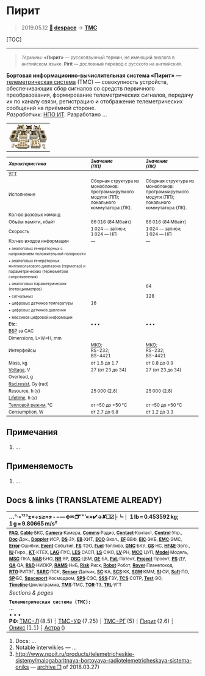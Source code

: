 # Пирит
> 2019.05.12 **[🚀](../index/index.md) [despace](index.md)** → **[ТМС](tms.md)**

[TOC]

---

> <small>*Термины:* **«Пирит»** — русскоязычный термин, не имеющий аналога в английском языке. **Pirit** — дословный перевод с русского на английский.</small>

**Бортовая информационно‑вычислительная система «Пирит»** — [телеметрическая система](tms.md) (ТМС) — совокупность устройств, обеспечивающих сбор сигналов со средств первичного преобразования, формирование телеметрических сигналов, передачу их по каналу связи, регистрацию и отображение телеметрических сообщений на приёмной стороне.  
*Разработчик:* [НПО ИТ](zz_npoit.md). Разработано  …

||
|:--|
| [![](f/tms/p/pirit_pic1_thumb.jpg)](f/tms/p/pirit_pic1.png)  |

<small>

|*Характеристика*|*Значение<br> (ПП)*|*Значение<br> (ЛК)*|
|:--|:--|:--|
|[УГТ](trl.md)|  |  |
|Исполнение  |Сборная структура из моноблоков:<br> программируемого модуля (ПП);<br> локального коммутатора (ЛК).  |Сборная структура из моноблоков:<br> программируемого модуля (ПП);<br> локального коммутатора (ЛК).  |
|Кол‑во разовых команд  |  |  |
|Объём памяти, кбайт  |  86 016 (84 Мбайт)  | 86 016 (84 Мбайт)  |
|Скорость |  1 024 — записи;<br> 1 024 — НП  | 1 024 — записи;<br> 1 024 — НП  |
|Кол‑во входов информации |—|—|
| <small>• аналоговых генераторных с напряжением положительной полярности</small>  |  |  |
| <small>• аналоговых генераторных милливольтового диапазона (термопар) и параметрических (термометров сопротивления)</small>  |  |  |
| <small>• аналоговых параметрических (потенциометров)</small>  |  |64  |
| <small>• сигнальных</small>  |  |128  |
| <small>• цифровых датчиков температуры</small>  |16  |  |
| <small>• цифровых датчиков давления</small>  |  |  |
| <small>• массивов цифровой информации</small>  |  |  |
|**Etc:**|• • •|• • •|
|[ВБР](rams.md) за САС|   |  |
|Dimensions, L×W×H, mm|   |  |
|Интерфейсы|  [МКО](mil_std_1553b.md);<br> RS-232;<br> BS-4421  | [МКО](mil_std_1553b.md);<br> RS-232;<br> BS-4421  |
|Mass, kg| от 1.5 до 1.7  |от 0.8 до 0.9  |
|[Voltage](voltage.md), V|   27 (от 23 до 34)  | 27 (от 23 до 34)  |
|Overload, g|   |  |
|[Rad.resist](ion_rad.md), Gy (rad)|   |  |
|Resource, h (y)|   25 000 (2.8)  | 25 000 (2.8)  |
|[Lifetime](lifetime.md), h (y)|  |  |
|[Тепловой режим](tcs.md), ℃|   от –50 до +50 ℃  | от –50 до +50 ℃  |
|Consumption, W| от 2.7 до 6.8  |от 1.2 до 3.3  |

</small>



<p style="page-break-after:always"> </p>

## Примечания
   1. …



## Применяемость
   1. …



<p style="page-break-after:always"> </p>

## Docs & links (TRANSLATEME ALREADY)
|…°·•¹²³±×÷≤≥≈≠ ‑ −— ⎆✉ ❐“”’«»✔→✘☐☑├┕┆ 1 lb = 0.453592 kg; 1 g = 9.80665 m/s²|
|:--|
|<small>**[FAQ](faq.md)**, **[Cable](cable.md)**·БКС, **[Camera](camera.md)**·Камера, **[Comms](comms.md)**·Радио, **[Contact](contact.md)**·Контакт, **[Control](control.md)**·Упр., **[Doc](doc.md)**·Док., **[Doppler](doppler.md)**·ИСР, **[DS](ds.md)**·ЗУ, **[EB](eb.md)**·ХИТ, **[ECO](ecology.md)**·Экол., **[EF](ef.md)**·ВВФ, **[ElC](elc.md)**·ЭКБ, **[EMC](emc.md)**·ЭМС, **[Error](error.md)**·Ошибки, **[Event](event.md)**·События, **[FS](fs.md)**·ТЭО, **[Fuel](fuel.md)**·Топливо, **[GNC](gnc.md)**·БКУ, **[GS](scs.md)**·НС, **[HF&E](hfe.md)**·Эрго., **[IU](iu.md)**·Гиро., **[KT](kt.md)**·КТЕХ, **[LAG](lag.md)**·ПУC, **[LES](les.md)**·САСП, **[LS](ls.md)**·СЖО, **[LV](lv.md)**·РН, **[MCC](mcc.md)**·ЦУП, **[Model](model.md)**·Модель, **[MSC](sc.md)**·ПКА, **[N&B](nnb.md)**·БНО, **[NR](nr.md)**·ЯР, **[OBC](obc.md)**·ЦВМ, **[OE](oe.md)**·БА, **[Pat.](патент.md)**·Патент, **[Project](project.md)**·Проект, **[PS](ps.md)**·ДУ, **[QA](quality.md)**·QA, **[R&D](rnd.md)**·НИОКР, **[RAMS](rams.md)**·НиБ, **[Risk](risk.md)**·Риск, **[Robot](robotics.md)**·Робот, **[Rover](rover.md)**·Планетоход, **[RTG](rtg.md)**·РИТЭГ, **[SARC](sarc.md)**·ПСК, **[Sensor](sensor.md)**·Датчик, **[SC](sc.md)**·КА, **[SCS](scs.md)**·КК, **[SGM](sgm.md)**·КММ, **[SI](si.md)**·СИ, **[Soft](soft.md)**·ПО, **[SP](sp.md)**·БС, **[Spaceport](spaceport.md)**·Космодром, **[SPS](sps.md)**·СЭС, **[SSS](sss.md)**·ГЗУ, **[TCS](tcs.md)**·СОТР, **[Test](test.md)**·ЭО, **[Timeline](timeline.md)**·Циклограмма, **[TMS](tms.md)**·ТМС, **[TOR](tor.md)**·ТЗ, **[TRL](trl.md)**·УГТ</small>|
|*Sections & pages*|
|**`Телеметрическая система (ТМС):`**<br> … <br>• • •<br> **РФ:** [ТМС-Л](tms_l.md) (8.5) ┊ [ТМС-УФ](tms_uf.md) (7.25) ┊ [ТМС-РГ](tms_rg.md) (5) ┊ [Пирит](pirit.md) (2.6) ┊ [Оникс](onyx.md) (1.1) ┊ [Астра](astra.md) () |

   1. Docs: …
   1. Notable interwikies — …
   1. <http://www.npoit.ru/products/telemetricheskie-sistemy/malogabaritnaya-bortovaya-radiotelemetricheskaya-sistema-oniks> — [archive ❐](f/tms/p/pirit_npoit_ru.djvu.pdf) of 2018.03.27)

